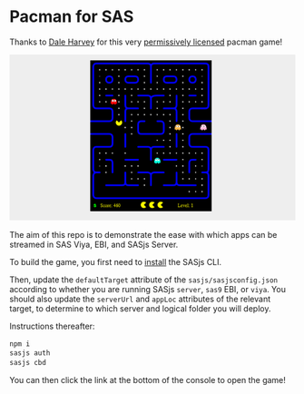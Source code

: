 # Pacman for SAS

Thanks to [Dale Harvey](https://github.com/daleharvey) for this very [permissively licensed](https://github.com/daleharvey/pacman/blob/master/LICENSE) pacman game!

![](src/pacman.png)


The aim of this repo is to demonstrate the ease with which apps can be streamed in SAS Viya, EBI, and SASjs Server.

To build the game, you first need to [install](https://cli.sasjs.io/installation) the SASjs CLI.

Then, update the `defaultTarget` attribute of the `sasjs/sasjsconfig.json` according to whether you are running SASjs `server`, `sas9` EBI, or `viya`.  You should also update the `serverUrl` and `appLoc` attributes of the relevant target, to determine to which server and logical folder you will deploy.

Instructions thereafter:

```bash
npm i
sasjs auth
sasjs cbd
```

You can then click the link at the bottom of the console to open the game!




